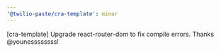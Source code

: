 ```yaml
---
'@twilio-paste/cra-template': minor
---
```


[cra-template] Upgrade react-router-dom to fix compile errors. Thanks @younessssssss!
